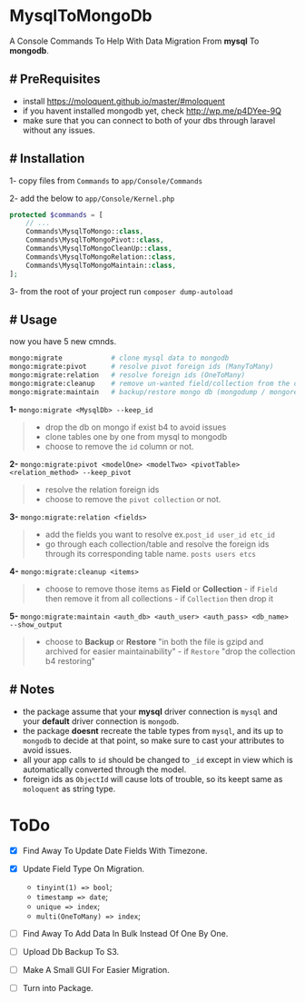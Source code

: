 # MysqlToMongoDb

A Console Commands To Help With Data Migration From **mysql** To **mongodb**.

## # PreRequisites

- install https://moloquent.github.io/master/#moloquent
- if you havent installed mongodb yet, check http://wp.me/p4DYee-9Q
- make sure that you can connect to both of your dbs through laravel without any issues.

## # Installation

1- copy files from `Commands` to `app/Console/Commands`

2- add the below to `app/Console/Kernel.php`

```php
protected $commands = [
    // ...
    Commands\MysqlToMongo::class,
    Commands\MysqlToMongoPivot::class,
    Commands\MysqlToMongoCleanUp::class,
    Commands\MysqlToMongoRelation::class,
    Commands\MysqlToMongoMaintain::class,
];
```

3- from the root of your project run `composer dump-autoload`

## # Usage

now you have 5 new cmnds.

```bash
mongo:migrate            # clone mysql data to mongodb
mongo:migrate:pivot      # resolve pivot foreign ids (ManyToMany)
mongo:migrate:relation   # resolve foreign ids (OneToMany)
mongo:migrate:cleanup    # remove un-wanted field/collection from the db
mongo:migrate:maintain   # backup/restore mongo db (mongodump / mongorestore)
```

**1-** `mongo:migrate <MysqlDb> --keep_id`
>  - drop the db on mongo if exist b4 to avoid issues
>  - clone tables one by one from mysql to mongodb
>  - choose to remove the `id` column or not.

**2-** `mongo:migrate:pivot <modelOne> <modelTwo> <pivotTable> <relation_method> --keep_pivot`
>  - resolve the relation foreign ids
>  - choose to remove the `pivot collection` or not.

**3-** `mongo:migrate:relation <fields>`
>  - add the fields you want to resolve ex.`post_id user_id etc_id`
>  - go through each collection/table and resolve the foreign ids through its corresponding table name. `posts users etcs`

**4-** `mongo:migrate:cleanup <items>`
>  - choose to remove those items as **Field** or **Collection**
    - if `Field` then remove it from all collections
    - if `Collection` then drop it

**5-** `mongo:migrate:maintain <auth_db> <auth_user> <auth_pass> <db_name> --show_output`
>  - choose to **Backup** or **Restore** "in both the file is gzipd and archived for easier maintainability"
    - if `Restore` "drop the collection b4 restoring"

## # Notes

- the package assume that your **mysql** driver connection is `mysql` and your **default** driver connection is `mongodb`.
- the package **doesnt** recreate the table types from `mysql`, and its up to `mongodb` to decide at that point, so make sure to cast your attributes to avoid issues.
- all your app calls to `id` should be changed to `_id` except in view which is automatically converted through the model.
- foreign ids as `ObjectId` will cause lots of trouble, so its keept same as `moloquent` as string type.

# ToDo

* [x] Find Away To Update Date Fields With Timezone.
* [x] Update Field Type On Migration.
    - `tinyint(1) => bool`;
    - `timestamp => date`;
    - `unique => index`;
    - `multi(OneToMany) => index`;

* [ ] Find Away To Add Data In Bulk Instead Of One By One.
* [ ] Upload Db Backup To S3.
* [ ] Make A Small GUI For Easier Migration.
* [ ] Turn into Package.
